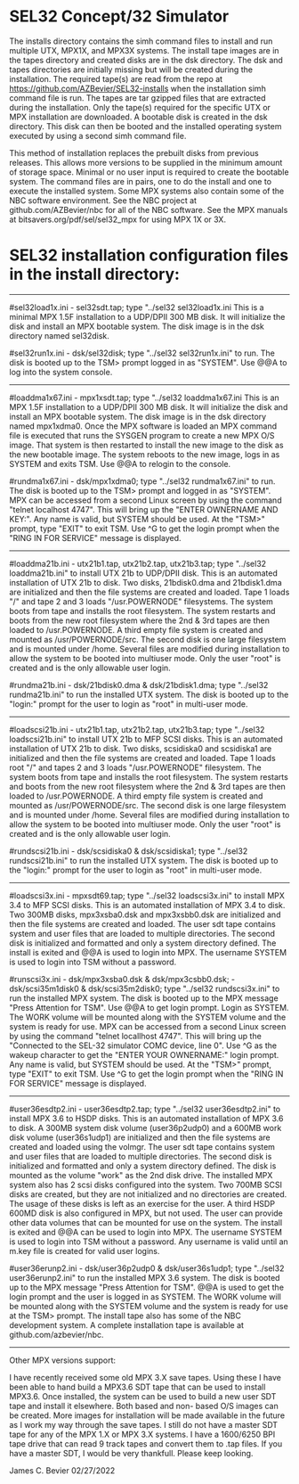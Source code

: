 
# SEL32 Concept/32 Simulator

The installs directory contains the simh command files to install and run
multiple UTX, MPX1X, and MPX3X systems.  The install tape images are in
the tapes directory and created disks are in the dsk directory.  The dsk
and tapes directories are initially missing but will be created during
the installation.  The required tape(s) are read from the repo at
https://github.com/AZBevier/SEL32-installs when the installation
simh command file is run.  The tapes are tar gzipped files that are
extracted during the installation.  Only the tape(s) required for the
specific UTX or MPX installation are downloaded.  A bootable disk is
created in the dsk directory.  This disk can then be booted and the
installed operating system executed by using a second simh command file.

This method of installation replaces the prebuilt disks from previous
releases.  This allows more versions to be supplied in the minimum
amount of storage space.  Minimal or no user input is required to
create the bootable system.  The command files are in pairs, one to do
the install and one to execute the installed system.  Some MPX systems
also contain some of the NBC software environment.  See the NBC project
at github.com/AZBevier/nbc for all of the NBC software.  See the MPX
manuals at bitsavers.org/pdf/sel/sel32_mpx for using MPX 1X or 3X.

# SEL32 installation configuration files in the install directory:

--------------------

#sel32load1x.ini - sel32sdt.tap; type "../sel32 sel32load1x.ini
This is a minimal MPX 1.5F installation to a UDP/DPII 300 MB disk.  It
will initialize the disk and install an MPX bootable system.  The disk
image is in the dsk directory named sel32disk.

#sel32run1x.ini - dsk/sel32disk; type "../sel32 sel32run1x.ini" to run.
The disk is booted up to the TSM> prompt logged in as "SYSTEM".  Use
@@A to log into the system console.

--------------------

#loaddma1x67.ini - mpx1xsdt.tap; type "../sel32 loaddma1x67.ini
This is an MPX 1.5F installation to a UDP/DPII 300 MB disk.  It will
initialize the disk and install an MPX bootable system.  The disk
image is in the dsk directory named mpx1xdma0.  Once the MPX software
is loaded an MPX command file is executed that runs the SYSGEN program
to create a new MPX O/S image.  That system is then restarted to
install the new image to the disk as the new bootable image.  The
system reboots to the new image, logs in as SYSTEM and exits TSM.
Use @@A to relogin to the console.

#rundma1x67.ini - dsk/mpx1xdma0; type "../sel32 rundma1x67.ini" to run.
The disk is booted up to the TSM> prompt and logged in as "SYSTEM".
MPX can be accessed from a second Linux screen by using the command
"telnet localhost 4747".  This will bring up the "ENTER OWNERNAME
AND KEY:".  Any name is valid, but SYSTEM should be used.  At the
"TSM>" prompt, type "EXIT" to exit TSM.  Use ^G to get the login
prompt when the "RING IN FOR SERVICE" message is displayed.

--------------------

#loaddma21b.ini - utx21b1.tap, utx21b2.tap, utx21b3.tap;
type "../sel32 loaddma21b.ini" to install UTX 21b to UDP/DPII disk.
This is an automated installation of UTX 21b to disk.  Two disks,
21bdisk0.dma and 21bdisk1.dma are initialized and then the file
systems are created and loaded.  Tape 1 loads "/" and tape 2 and 3
loads "/usr.POWERNODE" filesystems. The system boots from tape and
installs the root filesystem.  The system restarts and boots from
the new root filesystem where the 2nd & 3rd tapes are then loaded to
/usr.POWERNODE.  A third empty file system is created and mounted
as /usr/POWERNODE/src.  The second disk is one large filesystem and is
mounted under /home.  Several files are modified during installation
to allow the system to be booted into multiuser mode.  Only the user
"root" is created and is the only allowable user login.

#rundma21b.ini - dsk/21bdisk0.dma & dsk/21bdisk1.dma;
type "../sel32 rundma21b.ini" to run the installed UTX system.
The disk is booted up to the "login:" prompt for the user to login
as "root" in multi-user mode.

--------------------

#loadscsi21b.ini - utx21b1.tap, utx21b2.tap, utx21b3.tap;
type "../sel32 loadscsi21b.ini" to install UTX 21b to MFP SCSI disks.
This is an automated installation of UTX 21b to disk.  Two disks,
scsidiska0 and scsidiska1 are initialized and then the file systems
are created and loaded.  Tape 1 loads root "/" and tapes 2 and 3
loads "/usr.POWERNODE" filesystem. The system boots from tape and
installs the root filesystem.  The system restarts and boots from
the new root filesystem where the 2nd & 3rd tapes are then loaded to
/usr.POWERNODE.  A third empty file system is created and mounted
as /usr/POWERNODE/src.  The second disk is one large filesystem and is
mounted under /home.  Several files are modified during installation
to allow the system to be booted into multiuser mode.  Only the user
"root" is created and is the only allowable user login.

#rundscsi21b.ini - dsk/scsidiska0 & dsk/scsidiska1;
type "../sel32 rundscsi21b.ini" to run the installed UTX system.
The disk is booted up to the "login:" prompt for the user to login
as "root" in multi-user mode.

--------------------

#loadscsi3x.ini - mpxsdt69.tap;
type "../sel32 loadscsi3x.ini" to install MPX 3.4 to MFP SCSI disks.
This is an automated installation of MPX 3.4 to disk.  Two 300MB disks,
mpx3xsba0.dsk and mpx3xsbb0.dsk are initialized and then the file
systems are created and loaded.  The user sdt tape contains system
and user files that are loaded to multiple directories.  The second
disk is initialized and formatted and only a system directory defined.
The install is exited and @@A is used to login into MPX.  The username
SYSTEM is used to login into TSM without a password.

#runscsi3x.ini - dsk/mpx3xsba0.dsk & dsk/mpx3csbb0.dsk;
               - dsk/scsi35m1disk0 & dsk/scsi35m2disk0;
type "../sel32 rundscsi3x.ini" to run the installed MPX system.
The disk is booted up to the MPX message "Press Attention for TSM".
Use @@A to get login prompt.  Login as SYSTEM.  The WORK volume will
be mounted along with the SYSTEM volume and the system is ready for
use.  MPX can be accessed from a second Linux screen by using the
command "telnet locallhost 4747".  This will bring up the "Connected
to the SEL-32 simulator COMC device, line 0".  Use ^G as the wakeup
character to get the "ENTER YOUR OWNERNAME:" login prompt.  Any name
is valid, but SYSTEM should be used.  At the "TSM>" prompt, type
"EXIT" to exit TSM.  Use ^G to get the login prompt when the "RING
IN FOR SERVICE" message is displayed.

--------------------

#user36esdtp2.ini - user36esdtp2.tap;
type "../sel32 user36esdtp2.ini" to install MPX 3.6 to HSDP disks.
This is an automated installation of MPX 3.6 to disk.  A 300MB system
disk volume (user36p2udp0) and a 600MB work disk volume (user36s1udp1)
are initialized and then the file systems are created and loaded using
the volmgr.  The user sdt tape contains system and user files that
are loaded to multiple directories.  The second disk is initialized
and formatted and only a system directory defined.  The disk is mounted
as the volume "work" as the 2nd disk drive.  The installed MPX system
also has 2 scsi disks configured into the system.  Two 700MB SCSI disks
are created, but they are not initialized and no directories are
created.  The usage of these disks is left as an exercise for the user.
A third HSDP 600MD disk is also configured in MPX, but not used.  The
user can provide other data volumes that can be mounted for use on the
system.  The install is exited and @@A can be used to login into MPX.
The username SYSTEM is used to login into TSM without a password.  Any
username is valid until an m.key file is created for valid user logins.

#user36erunp2.ini - dsk/user36p2udp0 & dsk/user36s1udp1;
type "../sel32 user36erunp2.ini" to run the installed MPX 3.6 system.
The disk is booted up to the MPX message "Press Attention for TSM".
@@A is used to get the login prompt and the user is logged in as SYSTEM.
The WORK volume will be mounted along with the SYSTEM volume and the
system is ready for use at the TSM> prompt.  The install tape also has
some of the NBC development system.  A complete installation tape is
available at github.com/azbevier/nbc.

--------------------

Other MPX versions support:

I have recently received some old MPX 3.X save tapes.  Using these
I have been able to hand build a MPX3.6 SDT tape that can be used
to install MPX3.6.  Once installed, the system can be used to build
a new user SDT tape and install it elsewhere.  Both based and non-
based O/S images can be created.  More images for installation will
be made available in the future as I work my way through the save
tapes. I still do not have a master SDT tape for any of the MPX 1.X
or MPX 3.X systems.  I have a 1600/6250 BPI tape drive that can read
9 track tapes and convert them to .tap files.  If you have a master
SDT, I would be very thankfull.  Please keep looking.

James C. Bevier
02/27/2022 

